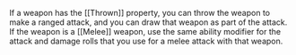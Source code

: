 If a weapon has the [[Thrown]] property, you can throw the weapon to make a ranged attack, and you can draw that weapon as part of the attack. If the weapon is a [[Melee]] weapon, use the same ability modifier for the attack and damage rolls that you use for a melee attack with that weapon.